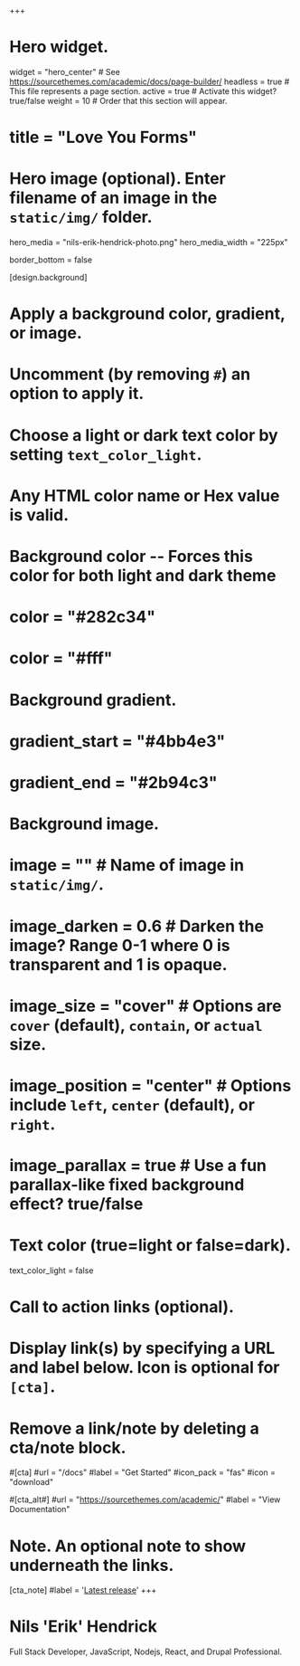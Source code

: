 +++
# Hero widget.
widget = "hero_center"  # See https://sourcethemes.com/academic/docs/page-builder/
headless = true  # This file represents a page section.
active = true  # Activate this widget? true/false
weight = 10  # Order that this section will appear.

# title = "Love You Forms"

# Hero image (optional). Enter filename of an image in the `static/img/` folder.
hero_media = "nils-erik-hendrick-photo.png"
hero_media_width = "225px"

border_bottom = false

[design.background]
  # Apply a background color, gradient, or image.
  #   Uncomment (by removing `#`) an option to apply it.
  #   Choose a light or dark text color by setting `text_color_light`.
  #   Any HTML color name or Hex value is valid.

  # Background color -- Forces this color for both light and dark theme
  # color = "#282c34"
  # color = "#fff"

  # Background gradient.
  # gradient_start = "#4bb4e3"
  # gradient_end = "#2b94c3"
  
  # Background image.
  # image = ""  # Name of image in `static/img/`.
  # image_darken = 0.6  # Darken the image? Range 0-1 where 0 is transparent and 1 is opaque.
  # image_size = "cover"  #  Options are `cover` (default), `contain`, or `actual` size.
  # image_position = "center"  # Options include `left`, `center` (default), or `right`.
  # image_parallax = true  # Use a fun parallax-like fixed background effect? true/false
  
  # Text color (true=light or false=dark).
  text_color_light = false

# Call to action links (optional).
#   Display link(s) by specifying a URL and label below. Icon is optional for `[cta]`.
#   Remove a link/note by deleting a cta/note block.
#[cta]
  #url = "/docs"
  #label = "Get Started"
  #icon_pack = "fas"
  #icon = "download"
  
#[cta_alt#]
  #url = "https://sourcethemes.com/academic/"
  #label = "View Documentation"

# Note. An optional note to show underneath the links.
[cta_note]
  #label = '<a class="js-github-release" href="https://sourcethemes.com/academic/updates" data-repo="gcushen/hugo-academic">Latest release<!-- V --></a>'
+++
<h1 class="hero-title-1"><strong>Nils 'Erik' Hendrick</strong></h1>

<div class="hero-title-2">Full Stack Developer, JavaScript, Nodejs, React, and Drupal Professional.</div>

<!-- <p class="hero-text">(static sites love this app)</p> -->

<!-- <p><strong><u>Google Sheets Sync</u> + <u>Email Notifications</u></strong></p> -->

<!-- <span class="hero-text">Built with: <u>Firebase</u>, <u>Google Sheets</u>, and your <u>favorite SMTP email provider</u></span> -->
